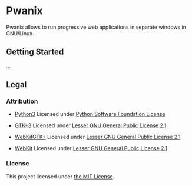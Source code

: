 # Pwanix
Pwanix allows to run progressive web applications in separate windows in GNU/Linux.

## Getting Started
...

## Legal
### Attribution
- [Python3](https://python.org)
Licensed under [Python Software Foundation License](https://docs.python.org/3/license.html)

- [GTK+3](https://gtk.org)
Licensed under [Lesser GNU General Public License 2.1](https://www.gnu.org/licenses/old-licenses/lgpl-2.1.html)

- [WebKitGTK+](https://webkitgtk.org)
Licensed under [Lesser GNU General Public License 2.1](https://www.gnu.org/licenses/old-licenses/lgpl-2.1.html)

- [WebKit](https://webkitgtk.org)
Licensed under [Lesser GNU General Public License 2.1](https://www.gnu.org/licenses/old-licenses/lgpl-2.1.html)

### License
This project licensed under [the MIT License](LICENSE.md).
